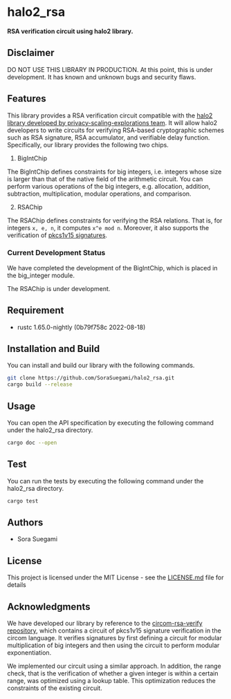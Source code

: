 # halo2_rsa
**RSA verification circuit using halo2 library.**

## Disclaimer
DO NOT USE THIS LIBRARY IN PRODUCTION. At this point, this is under development. It has known and unknown bugs and security flaws.

## Features
This library provides a RSA verification circuit compatible with the [halo2 library developed by privacy-scaling-explorations team](https://github.com/privacy-scaling-explorations/halo2).
It will allow halo2 developers to write circuits for verifying RSA-based cryptographic schemes such as RSA signature, RSA accumulator, and verifiable delay function.
Specifically, our library provides the following two chips.
1. BigIntChip

The BigIntChip defines constraints for big integers, i.e. integers whose size is larger than that of the native field of the arithmetic circuit.
You can perform various operations of the big integers, e.g. allocation, addition, subtraction, multiplication, modular operations, and comparison.

2. RSAChip

The RSAChip defines constraints for verifying the RSA relations.
That is, for integers `x, e, n`, it computes `x^e mod n`.
Moreover, it also supports the verification of [pkcs1v15 signatures](https://www.rfc-editor.org/rfc/rfc3447).

### Current Development Status
We have completed the development of the BigIntChip, which is placed in the big_integer module.

The RSAChip is under development.

## Requirement
- rustc 1.65.0-nightly (0b79f758c 2022-08-18)

## Installation and Build
You can install and build our library with the following commands.
```bash
git clone https://github.com/SoraSuegami/halo2_rsa.git
cargo build --release
```

## Usage
You can open the API specification by executing the following command under the halo2_rsa directory.
```bash
cargo doc --open
```

## Test
You can run the tests by executing the following command under the halo2_rsa directory.
```bash
cargo test
```

## Authors
- Sora Suegami

## License
This project is licensed under the MIT License - see the [LICENSE.md](https://github.com/SoraSuegami/halo2_rsa/blob/main/LICENSE.md) file for details

## Acknowledgments
We have developed our library by reference to the [circom-rsa-verify repository](https://github.com/zkp-application/circom-rsa-verify), which contains a circuit of pkcs1v15 signature verification in the circom language. 
It verifies signatures by first defining a circuit for modular multiplication of big integers and then using the circuit to perform modular exponentiation.

We implemented our circuit using a similar approach.
In addition, the range check, that is the verification of whether a given integer is within a certain range, was optimized using a lookup table.
This optimization reduces the constraints of the existing circuit.